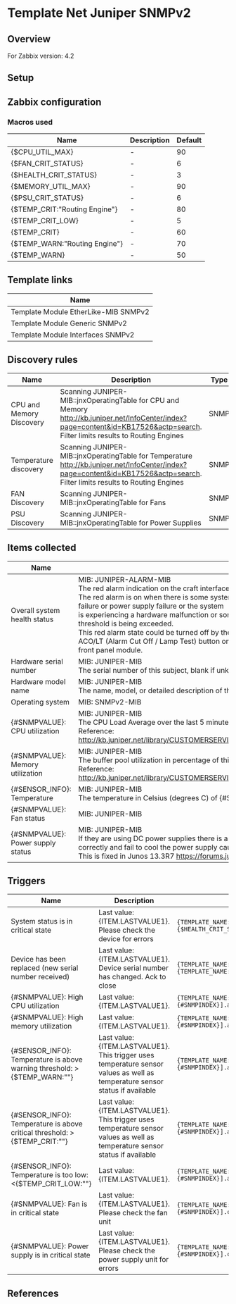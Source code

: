
# Template Net Juniper SNMPv2

## Overview

For Zabbix version: 4.2  

## Setup


## Zabbix configuration


### Macros used

|Name|Description|Default|
|----|-----------|-------|
|{$CPU_UTIL_MAX}|-|90|
|{$FAN_CRIT_STATUS}|-|6|
|{$HEALTH_CRIT_STATUS}|-|3|
|{$MEMORY_UTIL_MAX}|-|90|
|{$PSU_CRIT_STATUS}|-|6|
|{$TEMP_CRIT:"Routing Engine"}|-|80|
|{$TEMP_CRIT_LOW}|-|5|
|{$TEMP_CRIT}|-|60|
|{$TEMP_WARN:"Routing Engine"}|-|70|
|{$TEMP_WARN}|-|50|

## Template links

|Name|
|----|
|Template Module EtherLike-MIB SNMPv2|
|Template Module Generic SNMPv2|
|Template Module Interfaces SNMPv2|

## Discovery rules

|Name|Description|Type|
|----|-----------|----|
|CPU and Memory Discovery|Scanning JUNIPER-MIB::jnxOperatingTable for CPU and Memory</br>http://kb.juniper.net/InfoCenter/index?page=content&id=KB17526&actp=search. Filter limits results to Routing Engines|SNMP|
|Temperature discovery|Scanning JUNIPER-MIB::jnxOperatingTable for Temperature</br>http://kb.juniper.net/InfoCenter/index?page=content&id=KB17526&actp=search. Filter limits results to Routing Engines|SNMP|
|FAN Discovery|Scanning JUNIPER-MIB::jnxOperatingTable for Fans|SNMP|
|PSU Discovery|Scanning JUNIPER-MIB::jnxOperatingTable for Power Supplies|SNMP|

## Items collected

|Name|Description|Type|
|----|-----------|----|
|Overall system health status|MIB: JUNIPER-ALARM-MIB</br>The red alarm indication on the craft interface panel.</br>The red alarm is on when there is some system</br>failure or power supply failure or the system</br>is experiencing a hardware malfunction or some</br>threshold is being exceeded.</br>This red alarm state could be turned off by the</br>ACO/LT (Alarm Cut Off / Lamp Test) button on the</br>front panel module.|SNMP|
|Hardware serial number|MIB: JUNIPER-MIB</br>The serial number of this subject, blank if unknown or unavailable.|SNMP|
|Hardware model name|MIB: JUNIPER-MIB</br>The name, model, or detailed description of the box,indicating which product the box is about, for example 'M40'.|SNMP|
|Operating system|MIB: SNMPv2-MIB</br>|SNMP|
|{#SNMPVALUE}: CPU utilization|MIB: JUNIPER-MIB</br>The CPU Load Average over the last 5 minutes Here it will be shown as percentage valueZero if unavailable or inapplicable.</br>Reference: http://kb.juniper.net/library/CUSTOMERSERVICE/GLOBAL_JTAC/BK26199/SRX%20SNMP%20Monitoring%20Guide_v1.1.pdf|SNMP|
|{#SNMPVALUE}: Memory utilization|MIB: JUNIPER-MIB</br>The buffer pool utilization in percentage of this subject.  Zero if unavailable or inapplicable.</br>Reference: http://kb.juniper.net/library/CUSTOMERSERVICE/GLOBAL_JTAC/BK26199/SRX%20SNMP%20Monitoring%20Guide_v1.1.pdf|SNMP|
|{#SENSOR_INFO}: Temperature|MIB: JUNIPER-MIB</br>The temperature in Celsius (degrees C) of {#SENSOR_INFO}|SNMP|
|{#SNMPVALUE}: Fan status|MIB: JUNIPER-MIB</br>|SNMP|
|{#SNMPVALUE}: Power supply status|MIB: JUNIPER-MIB</br>If they are using DC power supplies there is a known issue on PR 1064039 where the fans do not detect the temperature correctly and fail to cool the power supply causing the shutdown to occur.</br>This is fixed in Junos 13.3R7 https://forums.juniper.net/t5/Routing/PEM-0-not-OK-MX104/m-p/289644#M14122|SNMP|


## Triggers

|Name|Description|Expression|Severity|
|----|-----------|----|----|
|System status is in critical state|Last value: {ITEM.LASTVALUE1}.</br>Please check the device for errors|`{TEMPLATE_NAME:system.status[jnxRedAlarmState.0].count(#1,{$HEALTH_CRIT_STATUS},eq)}=1`|HIGH|
|Device has been replaced (new serial number received)|Last value: {ITEM.LASTVALUE1}.</br>Device serial number has changed. Ack to close|`{TEMPLATE_NAME:system.hw.serialnumber.diff()}=1 and {TEMPLATE_NAME:system.hw.serialnumber.strlen()}>0`|INFO|
|{#SNMPVALUE}: High CPU utilization|Last value: {ITEM.LASTVALUE1}.|`{TEMPLATE_NAME:system.cpu.util[jnxOperating5MinLoadAvg.{#SNMPINDEX}].avg(5m)}>{$CPU_UTIL_MAX}`|AVERAGE|
|{#SNMPVALUE}: High memory utilization|Last value: {ITEM.LASTVALUE1}.|`{TEMPLATE_NAME:vm.memory.pused[jnxOperatingBuffer.{#SNMPINDEX}].avg(5m)}>{$MEMORY_UTIL_MAX}`|AVERAGE|
|{#SENSOR_INFO}: Temperature is above warning threshold: >{$TEMP_WARN:""}|Last value: {ITEM.LASTVALUE1}.</br>This trigger uses temperature sensor values as well as temperature sensor status if available|`{TEMPLATE_NAME:sensor.temp.value[jnxOperatingTemp.{#SNMPINDEX}].avg(5m)}>{$TEMP_WARN:""}`|WARNING|
|{#SENSOR_INFO}: Temperature is above critical threshold: >{$TEMP_CRIT:""}|Last value: {ITEM.LASTVALUE1}.</br>This trigger uses temperature sensor values as well as temperature sensor status if available|`{TEMPLATE_NAME:sensor.temp.value[jnxOperatingTemp.{#SNMPINDEX}].avg(5m)}>{$TEMP_CRIT:""}`|HIGH|
|{#SENSOR_INFO}: Temperature is too low: <{$TEMP_CRIT_LOW:""}|Last value: {ITEM.LASTVALUE1}.|`{TEMPLATE_NAME:sensor.temp.value[jnxOperatingTemp.{#SNMPINDEX}].avg(5m)}<{$TEMP_CRIT_LOW:""}`|AVERAGE|
|{#SNMPVALUE}: Fan is in critical state|Last value: {ITEM.LASTVALUE1}.</br>Please check the fan unit|`{TEMPLATE_NAME:sensor.fan.status[jnxOperatingState.4.{#SNMPINDEX}].count(#1,{$FAN_CRIT_STATUS},eq)}=1`|AVERAGE|
|{#SNMPVALUE}: Power supply is in critical state|Last value: {ITEM.LASTVALUE1}.</br>Please check the power supply unit for errors|`{TEMPLATE_NAME:sensor.psu.status[jnxOperatingState.2.{#SNMPINDEX}].count(#1,{$PSU_CRIT_STATUS},eq)}=1`|AVERAGE|

## References

